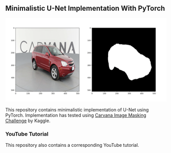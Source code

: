 ## Minimalistic U-Net Implementation With PyTorch

![Sample Result](./assets/single-img-ex.png)

This repository contains minimalistic implementation of U-Net using PyTorch. Implementation has tested using [Carvana Image Masking Challenge](https://www.kaggle.com/c/carvana-image-masking-challenge) by Kaggle.

### YouTube Tutorial
This repository also contains a corresponding YouTube tutorial.


